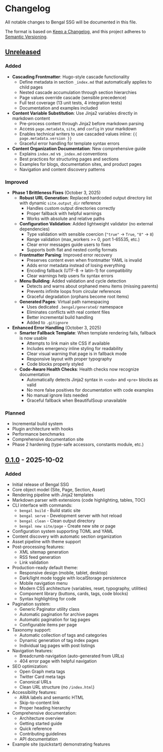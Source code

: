 # Changelog

All notable changes to Bengal SSG will be documented in this file.

The format is based on [Keep a Changelog](https://keepachangelog.com/en/1.0.0/),
and this project adheres to [Semantic Versioning](https://semver.org/spec/v2.0.0.html).

## [Unreleased]

### Added
- **Cascading Frontmatter**: Hugo-style cascade functionality
  - Define metadata in section `_index.md` that automatically applies to child pages
  - Nested cascade accumulation through section hierarchies
  - Page values override cascade (sensible precedence)
  - Full test coverage (13 unit tests, 4 integration tests)
  - Documentation and examples included
- **Content Variable Substitution**: Use Jinja2 variables directly in markdown content
  - Pre-process content through Jinja2 before markdown parsing
  - Access `page.metadata`, `site`, and `config` in your markdown
  - Enables technical writers to use cascaded values inline: `{{ page.metadata.version }}`
  - Graceful error handling for template syntax errors
- **Content Organization Documentation**: New comprehensive guide
  - Explains `index.md` vs `_index.md` conventions
  - Best practices for structuring pages and sections
  - Examples for blogs, documentation sites, and product pages
  - Navigation and content discovery patterns

### Improved
- **Phase 1 Brittleness Fixes** (October 3, 2025)
  - **Robust URL Generation**: Replaced hardcoded output directory list with dynamic `site.output_dir` reference
    - Handles custom output directories correctly
    - Proper fallback with helpful warnings
    - Works with absolute and relative paths
  - **Configuration Validation**: Added lightweight validator (no external dependencies)
    - Type validation with sensible coercion (`"true"` → `True`, `"8"` → `8`)
    - Range validation (max_workers >= 0, port 1-65535, etc.)
    - Clear error messages guide users to fixes
    - Supports both flat and nested config formats
  - **Frontmatter Parsing**: Improved error recovery
    - Preserves content even when frontmatter YAML is invalid
    - Adds error metadata instead of losing everything
    - Encoding fallback (UTF-8 → latin-1) for compatibility
    - Clear warnings help users fix syntax errors
  - **Menu Building**: Added validation and cycle detection
    - Detects and warns about orphaned menu items (missing parents)
    - Prevents infinite loops from circular references
    - Graceful degradation (orphans become root items)
  - **Generated Pages**: Virtual path namespacing
    - Uses dedicated `.bengal/generated/` namespace
    - Eliminates conflicts with real content files
    - Better incremental build handling
    - Added to `.gitignore`
- **Enhanced Error Handling** (October 3, 2025)
  - **Smarter Fallback Template**: When template rendering fails, fallback is now usable
    - Attempts to link main site CSS if available
    - Includes emergency inline styling for readability
    - Clear visual warning that page is in fallback mode
    - Responsive layout with proper typography
    - Code blocks properly styled
  - **Code-Aware Health Checks**: Health checks now recognize documentation
    - Automatically detects Jinja2 syntax in `<code>` and `<pre>` blocks as valid
    - No more false positives for documentation with code examples
    - No manual ignore lists needed
    - Graceful fallback when BeautifulSoup unavailable

### Planned
- Incremental build system
- Plugin architecture with hooks
- Performance benchmarks
- Comprehensive documentation site
- Phase 2 hardening (type-safe accessors, constants module, etc.)

## [0.1.0] - 2025-10-02

### Added
- Initial release of Bengal SSG
- Core object model (Site, Page, Section, Asset)
- Rendering pipeline with Jinja2 templates
- Markdown parser with extensions (code highlighting, tables, TOC)
- CLI interface with commands:
  - `bengal build` - Build static site
  - `bengal serve` - Development server with hot reload
  - `bengal clean` - Clean output directory
  - `bengal new site/page` - Create new site or page
- Configuration system supporting TOML and YAML
- Content discovery with automatic section organization
- Asset pipeline with theme support
- Post-processing features:
  - XML sitemap generation
  - RSS feed generation
  - Link validation
- Production-ready default theme:
  - Responsive design (mobile, tablet, desktop)
  - Dark/light mode toggle with localStorage persistence
  - Mobile navigation menu
  - Modern CSS architecture (variables, reset, typography, utilities)
  - Component library (buttons, cards, tags, code blocks)
  - Syntax highlighting for code
- Pagination system:
  - Generic Paginator utility class
  - Automatic pagination for archive pages
  - Automatic pagination for tag pages
  - Configurable items per page
- Taxonomy support:
  - Automatic collection of tags and categories
  - Dynamic generation of tag index pages
  - Individual tag pages with post listings
- Navigation features:
  - Breadcrumb navigation (auto-generated from URLs)
  - 404 error page with helpful navigation
- SEO optimization:
  - Open Graph meta tags
  - Twitter Card meta tags
  - Canonical URLs
  - Clean URL structure (no `/index.html`)
- Accessibility features:
  - ARIA labels and semantic HTML
  - Skip-to-content link
  - Proper heading hierarchy
- Comprehensive documentation:
  - Architecture overview
  - Getting started guide
  - Quick reference
  - Contributing guidelines
  - API documentation
- Example site (quickstart) demonstrating features

[unreleased]: https://github.com/bengal-ssg/bengal/compare/v0.1.0...HEAD
[0.1.0]: https://github.com/bengal-ssg/bengal/releases/tag/v0.1.0

